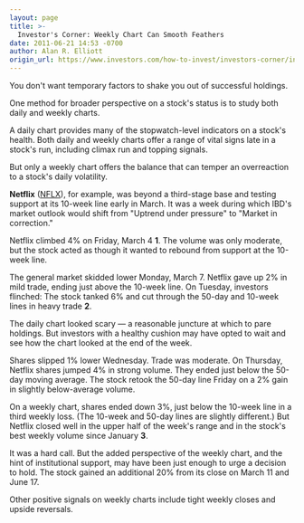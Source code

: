 ```yaml
---
layout: page
title: >-
  Investor's Corner: Weekly Chart Can Smooth Feathers
date: 2011-06-21 14:53 -0700
author: Alan R. Elliott
origin_url: https://www.investors.com/how-to-invest/investors-corner/investors-corner-weekly-chart-can-smooth-feathers/
---
```


You don't want temporary factors to shake you out of successful holdings.

One method for broader perspective on a stock's status is to study both daily and weekly charts.

A daily chart provides many of the stopwatch-level indicators on a stock's health. Both daily and weekly charts offer a range of vital signs late in a stock's run, including climax run and topping signals.

But only a weekly chart offers the balance that can temper an overreaction to a stock's daily volatility.

**Netflix** ([NFLX](https://research.investors.com/quote.aspx?symbol=NFLX)), for example, was beyond a third-stage base and testing support at its 10-week line early in March. It was a week during which IBD's market outlook would shift from "Uptrend under pressure" to "Market in correction."

Netflix climbed 4% on Friday, March 4 **1**. The volume was only moderate, but the stock acted as though it wanted to rebound from support at the 10-week line.

The general market skidded lower Monday, March 7. Netflix gave up 2% in mild trade, ending just above the 10-week line. On Tuesday, investors flinched: The stock tanked 6% and cut through the 50-day and 10-week lines in heavy trade **2**.

The daily chart looked scary — a reasonable juncture at which to pare holdings. But investors with a healthy cushion may have opted to wait and see how the chart looked at the end of the week.

Shares slipped 1% lower Wednesday. Trade was moderate. On Thursday, Netflix shares jumped 4% in strong volume. They ended just below the 50-day moving average. The stock retook the 50-day line Friday on a 2% gain in slightly below-average volume.

On a weekly chart, shares ended down 3%, just below the 10-week line in a third weekly loss. (The 10-week and 50-day lines are slightly different.) But Netflix closed well in the upper half of the week's range and in the stock's best weekly volume since January **3**.

It was a hard call. But the added perspective of the weekly chart, and the hint of institutional support, may have been just enough to urge a decision to hold. The stock gained an additional 20% from its close on March 11 and June 17.

Other positive signals on weekly charts include tight weekly closes and upside reversals.
